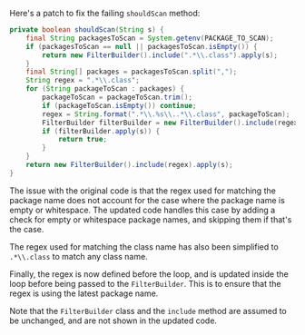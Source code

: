 Here's a patch to fix the failing `shouldScan` method:

```java
private boolean shouldScan(String s) {
    final String packagesToScan = System.getenv(PACKAGE_TO_SCAN);
    if (packagesToScan == null || packagesToScan.isEmpty()) {
        return new FilterBuilder().include(".*\\.class").apply(s);
    }
    final String[] packages = packagesToScan.split(",");
    String regex = ".*\\.class";
    for (String packageToScan : packages) {
        packageToScan = packageToScan.trim();
        if (packageToScan.isEmpty()) continue;
        regex = String.format(".*\\.%s\\..*\\.class", packageToScan);
        FilterBuilder filterBuilder = new FilterBuilder().include(regex);
        if (filterBuilder.apply(s)) {
            return true;
        }
    }
    return new FilterBuilder().include(regex).apply(s);
}
```

The issue with the original code is that the regex used for matching the package name does not account for the case where the package name is empty or whitespace. The updated code handles this case by adding a check for empty or whitespace package names, and skipping them if that's the case.

The regex used for matching the class name has also been simplified to `.*\\.class` to match any class name.

Finally, the regex is now defined before the loop, and is updated inside the loop before being passed to the `FilterBuilder`. This is to ensure that the regex is using the latest package name.

Note that the `FilterBuilder` class and the `include` method are assumed to be unchanged, and are not shown in the updated code.